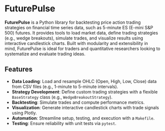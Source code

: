 # FuturePulse

**FuturePulse** is a Python library for backtesting price action trading strategies on financial time series data, such as 5-minute ES (E-mini S&P 500) futures. It provides tools to load market data, define trading strategies (e.g., wedge breakouts), simulate trades, and visualize results using interactive candlestick charts. Built with modularity and extensibility in mind, FuturePulse is ideal for traders and quantitative researchers looking to systematize and evaluate trading ideas.

## Features

- **Data Loading**: Load and resample OHLC (Open, High, Low, Close) data from CSV files (e.g., 1-minute to 5-minute intervals).
- **Strategy Development**: Define custom trading strategies with a flexible `BaseStrategy` class (e.g., `WedgeBreakoutStrategy`).
- **Backtesting**: Simulate trades and compute performance metrics.
- **Visualization**: Generate interactive candlestick charts with trade signals using Plotly.
- **Automation**: Streamline setup, testing, and execution with a `Makefile`.
- **Testing**: Ensure reliability with unit tests via `pytest`.